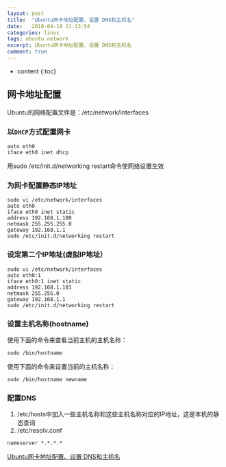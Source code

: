 ```yaml
---
layout: post
title:  "Ubuntu网卡地址配置、设置 DNS和主机名"
date:   2018-04-19 11:13:54
categories: linux
tags: ubuntu network
excerpt: Ubuntu网卡地址配置、设置 DNS和主机名
comment: true
---
```


* content
{:toc}

## 网卡地址配置

Ubuntu的网络配置文件是：/etc/network/interfaces

### 以`DHCP`方式配置网卡

```shell
auto eth0
iface eth0 inet dhcp
```

用sudo /etc/init.d/networking restart命令使网络设置生效

### 为网卡配置静态IP地址

```shell
sudo vi /etc/network/interfaces
auto eth0
iface eth0 inet static
address 192.168.1.100
netmask 255.255.255.0
gateway 192.168.1.1
sudo /etc/init.d/networking restart
```

### 设定第二个IP地址(虚拟IP地址）

```shell
sudo vi /etc/network/interfaces
auto eth0:1
iface eth0:1 inet static
address 192.168.1.101
netmask 255.255.0
gateway 192.168.1.1
sudo /etc/init.d/networking restart
```

### 设置主机名称(hostname)

使用下面的命令来查看当前主机的主机名称：

```shell
sudo /bin/hostname
```
  
使用下面的命令来设置当前的主机名称：
```shell
sudo /bin/hostname newname
```

### 配置DNS

1. /etc/hosts中加入一些主机名称和这些主机名称对应的IP地址，这是本机的静态查询
2. /etc/resolv.conf 
```shell
nameserver *.*.*.*
```

[Ubuntu网卡地址配置、设置 DNS和主机名](https://gzwawj.github.io/archives/2)